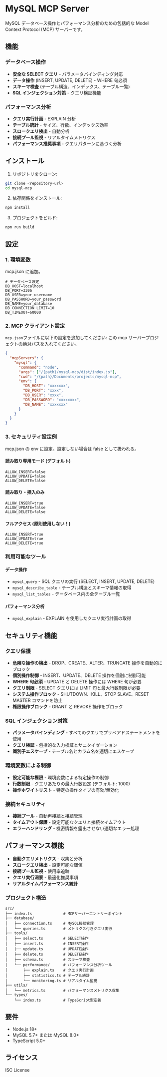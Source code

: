# MySQL MCP Server

MySQL データベース操作とパフォーマンス分析のための包括的な Model Context Protocol (MCP) サーバーです。

## 機能

### データベース操作

- **安全な SELECT クエリ** - パラメータバインディング対応
- **データ操作** (INSERT, UPDATE, DELETE) - WHERE 句必須
- **スキーマ検査** (テーブル構造、インデックス、テーブル一覧)
- **SQL インジェクション対策** - クエリ検証機能

### パフォーマンス分析

- **クエリ実行計画** - EXPLAIN 分析
- **テーブル統計** - サイズ、行数、インデックス効率
- **スロークエリ検出** - 自動分析
- **接続プール監視** - リアルタイムメトリクス
- **パフォーマンス推奨事項** - クエリパターンに基づく分析

## インストール

1. リポジトリをクローン:

```bash
git clone <repository-url>
cd mysql-mcp
```

2. 依存関係をインストール:

```bash
npm install
```

3. プロジェクトをビルド:

```bash
npm run build
```

## 設定

### 1. 環境変数

mcp.json に追加。

```env
# データベース設定
DB_HOST=localhost
DB_PORT=3306
DB_USER=your_username
DB_PASSWORD=your_password
DB_NAME=your_database
DB_CONNECTION_LIMIT=10
DB_TIMEOUT=60000

```

### 2. MCP クライアント設定

`mcp.json`ファイルに以下の設定を追加してください:
この mcp サーバープロジェクトの絶対パスを入れてください。

```json
{
  "mcpServers": {
    "mysql": {
      "command": "node",
      "args": ["/{path}/mysql-mcp/dist/index.js"],
      "cwd": "/{path}/Documents/projects/mysql-mcp",
      "env": {
        "DB_HOST": "xxxxxxx",
        "DB_PORT": "xxxx",
        "DB_USER": "xxxx",
        "DB_PASSWORD": "xxxxxxxx",
        "DB_NAME": "xxxxxxx"
      }
    }
  }
}
```

### 3. セキュリティ設定例

mcp.json の env に設定。設定しない場合は false として扱われる。

#### 読み取り専用モード (デフォルト)

```env
ALLOW_INSERT=false
ALLOW_UPDATE=false
ALLOW_DELETE=false
```

#### 読み取り・挿入のみ

```env
ALLOW_INSERT=true
ALLOW_UPDATE=false
ALLOW_DELETE=false
```

#### フルアクセス (原則使用しない！)

```env
ALLOW_INSERT=true
ALLOW_UPDATE=true
ALLOW_DELETE=true
```

### 利用可能なツール

#### データ操作

- `mysql_query` - SQL クエリの実行 (SELECT, INSERT, UPDATE, DELETE)
- `mysql_describe_table` - テーブル構造とスキーマ情報の取得
- `mysql_list_tables` - データベース内の全テーブル一覧

#### パフォーマンス分析

- `mysql_explain` - EXPLAIN を使用したクエリ実行計画の取得

## セキュリティ機能

### クエリ保護

- **危険な操作の検出** - DROP、CREATE、ALTER、TRUNCATE 操作を自動的にブロック
- **個別操作制御** - INSERT、UPDATE、DELETE 操作を個別に制御可能
- **WHERE 句必須** - UPDATE と DELETE 操作には WHERE 句が必要
- **クエリ制限** - SELECT クエリには LIMIT 句と最大行数制限が必要
- **システム操作ブロック** - SHUTDOWN、KILL、STOP SLAVE、RESET MASTER コマンドを防止
- **権限操作ブロック** - GRANT と REVOKE 操作をブロック

### SQL インジェクション対策

- **パラメータバインディング** - すべてのクエリでプリペアドステートメントを使用
- **クエリ検証** - 包括的な入力検証とサニタイゼーション
- **識別子エスケープ** - テーブル名とカラム名を適切にエスケープ

### 環境変数による制御

- **設定可能な権限** - 環境変数による特定操作の制御
- **行数制限** - クエリあたりの最大行数設定 (デフォルト: 1000)
- **操作ホワイトリスト** - 特定の操作タイプの有効/無効化

### 接続セキュリティ

- **接続プール** - 自動再接続と接続管理
- **タイムアウト保護** - 設定可能なクエリと接続タイムアウト
- **エラーハンドリング** - 機密情報を露出させない適切なエラー処理

## パフォーマンス機能

- **自動クエリメトリクス** - 収集と分析
- **スロークエリ検出** - 設定可能な閾値
- **接続プール監視** - 使用率追跡
- **クエリ実行洞察** - 最適化推奨事項
- **リアルタイムパフォーマンス統計**

### プロジェクト構造

```
src/
├── index.ts              # MCPサーバーエントリーポイント
├── database/
│   ├── connection.ts     # MySQL接続管理
│   └── queries.ts        # メトリクス付きクエリ実行
├── tools/
│   ├── select.ts         # SELECT操作
│   ├── insert.ts         # INSERT操作
│   ├── update.ts         # UPDATE操作
│   ├── delete.ts         # DELETE操作
│   ├── schema.ts         # スキーマ検査
│   └── performance/      # パフォーマンス分析ツール
│       ├── explain.ts    # クエリ実行計画
│       ├── statistics.ts # テーブル統計
│       └── monitoring.ts # リアルタイム監視
├── utils/
│   └── metrics.ts        # パフォーマンスメトリクス収集
└── types/
    └── index.ts          # TypeScript型定義
```

## 要件

- Node.js 18+
- MySQL 5.7+ または MySQL 8.0+
- TypeScript 5.0+

## ライセンス

ISC License
